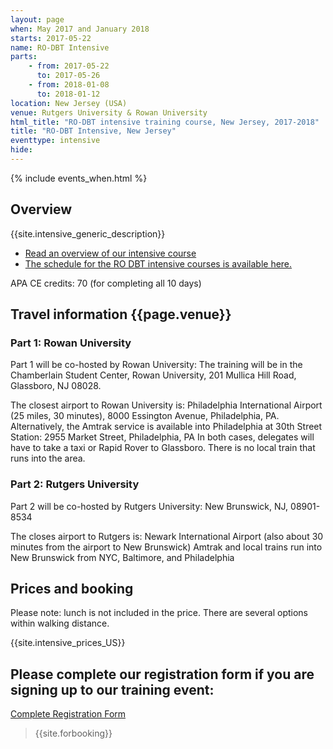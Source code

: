 ```yaml
---
layout: page
when: May 2017 and January 2018
starts: 2017-05-22
name: RO-DBT Intensive
parts:
    - from: 2017-05-22
      to: 2017-05-26
    - from: 2018-01-08
      to: 2018-01-12
location: New Jersey (USA)
venue: Rutgers University & Rowan University
html_title: "RO-DBT intensive training course, New Jersey, 2017-2018"
title: "RO-DBT Intensive, New Jersey"
eventtype: intensive
hide:
---
```



{% include events_when.html %}


## Overview

{{site.intensive_generic_description}}

- [Read an overview of our intensive course](/training/intensive.html)
- [The schedule for the RO DBT intensive courses is available here.](/training/intensive/timetable.html)

APA CE credits: 70 (for completing all 10 days)

## Travel information {{page.venue}}

### Part 1: Rowan University

Part 1 will be co-hosted by Rowan University: The training will be in the Chamberlain Student Center, Rowan University, 201 Mullica Hill Road, Glassboro, NJ 08028. 

The closest airport to Rowan University is: Philadelphia International Airport (25 miles, 30 minutes), 8000 Essington Avenue, Philadelphia, PA. 
Alternatively, the Amtrak service is available into Philadelphia at 30th Street Station: 2955 Market Street, Philadelphia, PA
In both cases, delegates will have to take a taxi or Rapid Rover to Glassboro. There is no local train that runs into the area. 

### Part 2: Rutgers University

Part 2 will be co-hosted by Rutgers University: New Brunswick, NJ, 08901-8534

The closes airport to Rutgers is: Newark International Airport (also about 30 minutes from the airport to New Brunswick)
Amtrak and local trains run into New Brunswick from NYC, Baltimore, and Philadelphia


## Prices and booking
Please note: lunch is not included in the price. There are several options within walking distance.

{{site.intensive_prices_US}}

## Please complete our registration form if you are signing up to our training event:
[Complete Registration Form](http://goo.gl/forms/PrthbLygcq)

> {{site.forbooking}}




